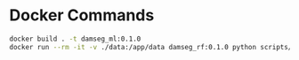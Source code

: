# Docker Commands

```sh
docker build . -t damseg_ml:0.1.0  
docker run --rm -it -v ./data:/app/data damseg_rf:0.1.0 python scripts/create_sample_data.py
```
